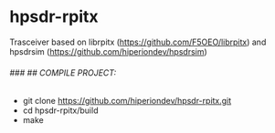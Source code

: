# hpsdr-rpitx
Trasceiver based on librpitx (https://github.com/F5OEO/librpitx) and hpsdrsim (https://github.com/hiperiondev/hpsdrsim)

###### ### ## COMPILE PROJECT:
- git clone https://github.com/hiperiondev/hpsdr-rpitx.git
- cd hpsdr-rpitx/build
- make

